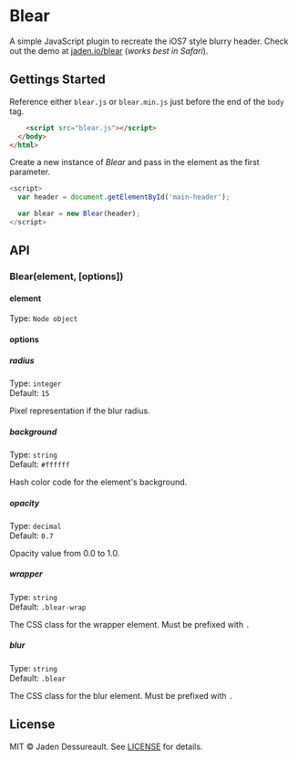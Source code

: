# Blear

A simple JavaScript plugin to recreate the iOS7 style blurry header. Check out the demo at [jaden.io/blear](http://jaden.io/blear) (*works best in Safari*).

## Gettings Started

Reference either `blear.js` or `blear.min.js` just before the end of the `body` tag.

```html
    <script src="blear.js"></script>
  </body>
</html>
```

Create a new instance of *Blear* and pass in the element as the first parameter.

```js
<script>
  var header = document.getElementById('main-header');

  var blear = new Blear(header);
</script>
```

## API

### Blear(element, [options])

#### element

Type: `Node object`

#### options

##### radius

Type: `integer`  
Default: `15`

Pixel representation if the blur radius.

##### background

Type: `string`  
Default: `#ffffff`

Hash color code for the element's background.

##### opacity

Type: `decimal`  
Default: `0.7`

Opacity value from 0.0 to 1.0.

##### wrapper

Type: `string`  
Default: `.blear-wrap`

The CSS class for the wrapper element. Must be prefixed with `.`

##### blur

Type: `string`  
Default: `.blear`

The CSS class for the blur element. Must be prefixed with `.`

## License

MIT © Jaden Dessureault. See [LICENSE](LICENSE) for details.

